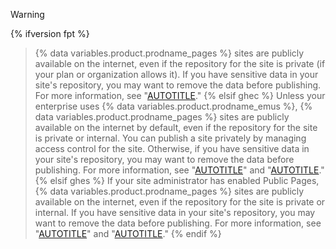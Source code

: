 > [!WARNING]
{% ifversion fpt %}
> {% data variables.product.prodname_pages %} sites are publicly available on the internet, even if the repository for the site is private (if your plan or organization allows it). If you have sensitive data in your site's repository, you may want to remove the data before publishing. For more information, see "[AUTOTITLE](/repositories/creating-and-managing-repositories/about-repositories#about-repository-visibility)."
{% elsif ghec %}
> Unless your enterprise uses {% data variables.product.prodname_emus %}, {% data variables.product.prodname_pages %} sites are publicly available on the internet by default, even if the repository for the site is private or internal. You can publish a site privately by managing access control for the site. Otherwise, if you have sensitive data in your site's repository, you may want to remove the data before publishing. For more information, see "[AUTOTITLE](/repositories/creating-and-managing-repositories/about-repositories#about-repository-visibility)" and "[AUTOTITLE](/pages/getting-started-with-github-pages/changing-the-visibility-of-your-github-pages-site)."
{% elsif ghes %}
> If your site administrator has enabled Public Pages, {% data variables.product.prodname_pages %} sites are publicly available on the internet, even if the repository for the site is private or internal. If you have sensitive data in your site's repository, you may want to remove the data before publishing. For more information, see "[AUTOTITLE](/admin/configuration/configuring-your-enterprise/configuring-github-pages-for-your-enterprise#enabling-public-sites-for-github-pages)" and "[AUTOTITLE](/repositories/creating-and-managing-repositories/about-repositories#about-repository-visibility)."
{% endif %}
